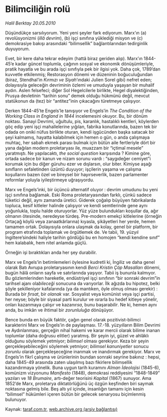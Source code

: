 # Bilimciliğin rolü

*Halil Berktay 20.05.2010*

<div class="yazi"><p>Düşündükçe sarsılıyorum. Yeni yeni şeyler fark ediyorum. Marx’ın (a) revolüsyonizmi (<i>illâ devrim</i>), (b) işçi sınıfına yüklediği misyon ve (c) demokrasiye bakışı arasındaki “bilimsellik” bağlantılarından tedirginlik duyuyorum. </p>
<p>Evet, bir kere daha tekrar edeyim (hattâ biraz geriden alıp). Marx’ın 1844-45’e kadar güncel toplumla, çağının sosyal ve ekonomik dönüşümleriyle, pratik hayatla ve bu arada işçi sınıfıyla pek bir ilgisi yok. Daha çok, 1789’dan kuvvetle etkilenmiş; Restorasyon dönemi ve düzeninin boğuculuğundan (biraz, Stendhal’in <i>Kırmızı ve Siyah</i>’ındaki Julien Sorel gibi) nefret eden; dolayısıyla geleceğin devriminin özlemi ve umuduyla yaşayan bir muhalif aydın. Aslen felsefeci; diğer Sol Hegelcilerle birlikte, Hegel diyalektiğinden, Prusya devletinin “tarihin sonu” demek olduğu hükmünü değil, mevcut statükonun da (tez) bir “antitez”inin çıkacağını türetmeye çalışıyor. </p>
<p>Derken 1844-45’te Engels’le tanışıyor ve Engels’in <i>The Condition of the Working Class in England in 1844</i> incelemesini okuyor. Bu, bir dönüm noktası. Sanayi Devrimi, uğultulu, pis, karanlık, hastalıklı kentleri, köylerden göç edip yeni işçi mahallelerine yığılan, fabrika konutlarında, bazen tek bir odada on oniki nüfus birlikte oturan, kendi işgücünden başka satacak bir şeyi kalmamış, hayatta kalabilmek için hemen o gün, o anda çalışmaya muhtaç, her sabah ekmek parası bulmak için bütün aile fertleriyle dört bir yana dağılan modern proletaryası ile, muazzam bir “içtimaî mesele” yaratmıştı. Ne yapılacaktı, <i>the social question</i> karşısında ? Kimine göre, ortada sadece bir kanun ve nizam sorunu vardı : “saygıdeğer cemiyet”i korumak için bu diğer güruhu ezer ve dışlarsın, olur biter. Kimiyse aşağı sınıfların sefaletinden üzüntü duyuyor; işçilerin yaşama ve çalışma koşullarını bazen özel ve bireysel bir hayırseverlik, bazen parlamenter reformlar yoluyla iyileştirmeye uğraşıyordu. </p>
<p>Marx ve Engels’inki, bir üçüncü alternatif oluyor : devrim umudunu bu yeni işçi sınıfına bağlamak. Eski Roma proletaryasından farklı, çünkü sadece tüketici değil, aynı zamanda üretici. Giderek çoğalıp büyüyen fabrikalarda topluca, kesif kitleler halinde çalışıyor ve kendi semtlerinde gene aynı yoğunlukla, toplu halde oturuyorlar. Yüz yüze bulundukları koşullar da, ağır olmanın ötesinde, neredeyse türdeş. Pre-modern emekçi kitlelerine (örneğin Ortaçağ köylü veya zanaatkârlarına) kıyasla, şikâyetleri her yerde, hemen tamamen ortak. Dolayısıyla onlara ulaşmak da kolay, genel bir platform, bir program etrafında toplamak ve örgütlemek de. Ve tabii, 19. yüzyıl İngiltere’sindeki haliyle tarihin gördüğü bu en homojen “kendi kendine sınıf” hem kalabalık, hem nitel anlamda güçlü.</p>
<p>Örneğin işi bıraktıkları anda her şey durabilir.</p>
<p>Marx ve Engels’in betimlemeleri öylesine kudretli ki, İngiliz ve daha genel olarak Batı Avrupa proletaryasının kendi <i>Berci Kristin Çöp Masalları</i> dönemi, bugün hâlâ onların sayfa ve satırlarında yaşıyor. Tabii iş bununla kalmıyor. Bu gözlemlerinden hareketle, endüstriyel işçi sınıfının “bir sonraki devrim”in tarihsel ajanı ola<i>bileceği</i> sonucuna da varıyorlar. İlk ağızda bu hipotez, belki şöyle şekilleniyor kafalarında (ya da mantıken, öyle olmuş olması gerekir) : Burada bir <i>fırsat</i>, bir <i>olanak</i> var. Sosyalist veya komünist veya işçi partisi, her neyse; böyle bir siyasal parti kurulur ve ısrarla bu hedef kitleye yönelir, onları kazanmaya çalışır ve kazanır<i>sa</i>, bunu başara<i>bilir</i>. Ne ki, hemen aynı anda, bu imkân ve ihtimal bir <i>zorunluluğa</i> dönüşüyor. </p>
<p>Bence bunda en büyük faktör, çağın genel olarak pozitivist-bilimci karakterini Marx ve Engels’in de paylaşması. 17.-18. yüzyılların Bilim Devrimi ve Aydınlanması, gerçeğin nihaî hakemi ve karar mercii olarak bilime inanan toplumlar (daha doğrusu elitler) yaratmış. Bir şeyin iyi, güzel ve ahlâklı olduğunu söylemek yetmiyor; <i>bilimsel</i> olması gerekiyor. Keza bir şeyin gerçekleşebileceğini söylemek yetmiyor; <i>bilimsel kanuniyetler </i>sonucu<i> zorunlu</i> olarak gerçekleşeceğine inanmak ve inandırmak gerekiyor. Marx ve Engels’in fikrî çalışma ve ürünlerinin bundan sonraki seyrine bakınız : hepsi, daha 1845-49 arasında zaten ulaşılmış bazı fikirlere bilimsellik kazandırmaya yönelik. Buna uygun tarih kuramını <i>Alman İdeolojisi</i> (1845-6), komünizm vizyonunu <i>Manifesto </i>(1848), demokrasi reddiyesini “1848-1849” yazıları ve <i>18 Brumaire</i>, artı-değer teorisini <i>Kapital</i> (1867) sunuyor. Ama 1852’de Marx, proletarya diktatörlüğünü üç özgün keşfinden biri saymak noktasına gelmiş bile. Beş altı yıl içinde, insanlığın tamamı için kesin “bilimsel” hükümleri içeren bütün bir gelecek senaryosu biçimlenmiş bulunuyor. </p></div>

Kaynak: [taraf.com.tr](http://www.taraf.com.tr:80/halil-berktay/makale-bilimciligin-rolu.htm), [web.archive.org (arşiv bağlantısı)](http://web.archive.org/web/20100523093052/http://www.taraf.com.tr:80/halil-berktay/makale-bilimciligin-rolu.htm)
